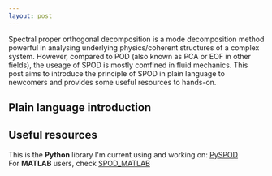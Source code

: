 ```yaml
---
layout: post
---
```


Spectral proper orthogonal decomposition is a mode decomposition method powerful in analysing underlying physics/coherent structures of a complex system. However, compared to POD (also known as PCA or EOF in other fields), the useage of SPOD is mostly comfined in fluid mechanics. This post aims to introduce the principle of SPOD in plain language to newcomers and provides some useful resources to hands-on.
## Plain language introduction

## Useful resources
This is the **Python** library I'm current using and working on: [PySPOD](https://github.com/MathEXLab/PySPOD)\
For **MATLAB** users, check [SPOD_MATLAB](https://github.com/SpectralPOD/spod_matlab)
